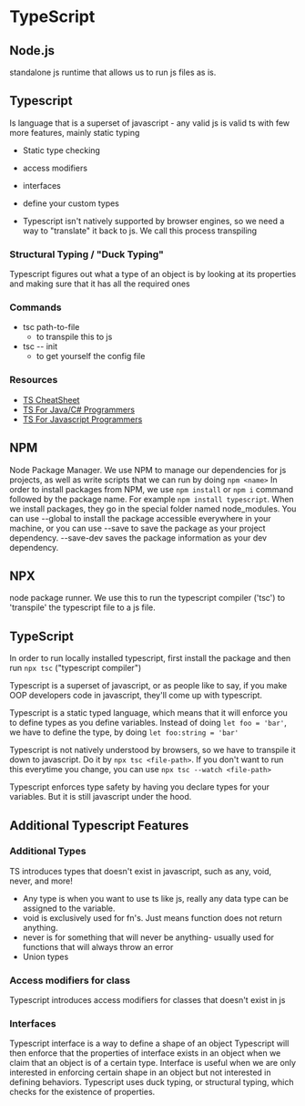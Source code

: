 # TypeScript

## Node.js
standalone js runtime that allows us to run js files as is.

## Typescript
Is language that is a superset of javascript - any valid js is valid ts
with few more features, mainly static typing
- Static type checking
- access modifiers
- interfaces
- define your custom types

- Typescript isn't natively supported by browser engines, so we need a way to "translate" it back to js. We call this process transpiling

### Structural Typing / "Duck Typing"
Typescript figures out what a type of an object is by looking at its properties and making sure that it has all the required ones

### Commands
- tsc path-to-file
    - to transpile this to js
- tsc -- init
    - to get yourself the config file

### Resources
- [TS CheatSheet](https://www.typescriptlang.org/cheatsheets)
- [TS For Java/C# Programmers](https://www.typescriptlang.org/docs/handbook/typescript-in-5-minutes-oop.html)
- [TS For Javascript Programmers](https://www.typescriptlang.org/docs/handbook/typescript-in-5-minutes.html)

## NPM
Node Package Manager. We use NPM to manage our dependencies for js projects, as well as write scripts that we can run by doing `npm <name>`
In order to install packages from NPM, we use `npm install` or `npm i` command followed by the package name. For example `npm install typescript`.
When we install packages, they go in the special folder named node_modules.
You can use --global to install the package accessible everywhere in your machine, or you can use --save to save the package as your project dependency. --save-dev saves the package information as your dev dependency. 

## NPX
node package runner. We use this to run the typescript compiler ('tsc') to 'transpile' the typescript file to a js file.

## TypeScript
In order to run locally installed typescript, first install the package and then run `npx tsc` ("typescript compiler")

Typescript is a superset of javascript, or as people like to say, if you make OOP developers code in javascript, they'll come up with typescript.

Typescript is a static typed language, which means that it will enforce you to define types as you define variables. Instead of doing `let foo = 'bar'`, we have to define the type, by doing `let foo:string = 'bar'`

Typescript is not natively understood by browsers, so we have to transpile it down to javascript. Do it by `npx tsc <file-path>`. If you don't want to run this everytime you change, you can use `npx tsc --watch <file-path>`

Typescript enforces type safety by having you declare types for your variables. But it is still javascript under the hood.

## Additional Typescript Features
### Additional Types
TS introduces types that doesn't exist in javascript, such as any, void, never, and more!
- Any type is when you want to use ts like js, really any data type can be assigned to the variable.
- void is exclusively used for fn's. Just means function does not return anything.
- never is for something that will never be anything- usually used for functions that will always throw an error
- Union types

### Access modifiers for class
Typescript introduces access modifiers for classes that doesn't exist in js

### Interfaces
Typescript interface is a way to define a shape of an object
Typescript will then enforce that the properties of interface exists in an object when we claim that an object is of a certain type.
Interface is useful when we are only interested in enforcing certain shape in an object but not interested in defining behaviors.
Typescript uses duck typing, or structural typing, which checks for the existence of properties.